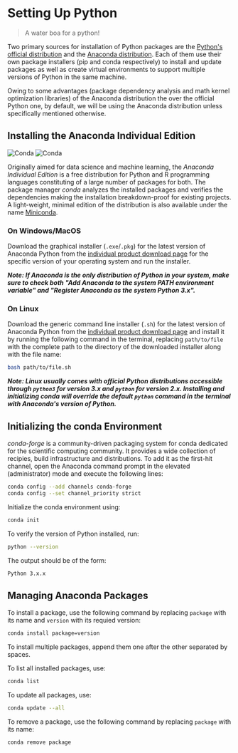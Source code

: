 # Setting Up Python

> A water boa for a python!

Two primary sources for installation of Python packages are the [Python's official distribution](https://www.python.org) and the [Anaconda distribution](https://www.anaconda.com/). Each of them use their own package installers (pip and conda respectively) to install and update packages as well as create virtual environments to support multiple versions of Python in the same machine.

Owing to some advantages (package dependency analysis and math kernel optimization libraries) of the Anaconda distribution the over the official Python one, by default, we will be using the Anaconda distribution unless specifically mentioned otherwise.

## Installing the Anaconda Individual Edition
![Conda](https://img.shields.io/conda/vn/conda-forge/conda?label=version&style=flat-square)
![Conda](https://img.shields.io/conda/dn/conda-forge/conda?style=flat-square)

Originally aimed for data science and machine learning, the *Anaconda Individual Edition* is a free distribution for Python and R programming languages constituting of a large number of packages for both. The package manager *conda* analyzes the installed packages and verifies the dependencies making the installation breakdown-proof for existing projects. A light-weight, minimal edition of the distribution is also available under the name [Miniconda](https://docs.conda.io/en/latest/miniconda.html).

### On Windows/MacOS

Download the graphical installer (`.exe`/`.pkg`) for the latest version of Anaconda Python from the [individual product download page](https://www.anaconda.com/products/individual) for the specific version of your operating system and run the installer.

***Note: If Anaconda is the only distribution of Python in your system, make sure to check both "Add Anaconda to the system PATH environment variable" and "Register Anaconda as the system Python 3.x".***

### On Linux

Download the generic command line installer (`.sh`) for the latest version of Anaconda Python from the [individual product download page](https://www.anaconda.com/products/individual) and install it by running the following command in the terminal, replacing `path/to/file` with the complete path to the directory of the downloaded installer along with the file name:

```bash
bash path/to/file.sh
```

***Note: Linux usually comes with official Python distributions accessible through `python3` for version 3.x and `python` for version 2.x. Installing and initializing conda will override the default `python` command in the terminal with Anaconda's version of Python.***

## Initializing the conda Environment

*conda-forge* is a community-driven packaging system for conda dedicated for the scientific computing community. It provides a wide collection of recipies, build infrastructure and distributions. To add it as the first-hit channel, open the Anaconda command prompt in the elevated (administrator) mode and execute the following lines:

```bash
conda config --add channels conda-forge
conda config --set channel_priority strict
```

Initialize the conda environment using:

```bash
conda init
```

To verify the version of Python installed, run:

```bash
python --version
```

The output should be of the form:

```bash
Python 3.x.x
```

## Managing Anaconda Packages

To install a package, use the following command by replacing `package` with its name and `version` with its requied version:

```bash
conda install package=version
```

To install multiple packages, append them one after the other separated by spaces.

To list all installed packages, use:

```bash
conda list
```

To update all packages, use:

```bash
conda update --all
```

To remove a package, use the following command by replacing `package` with its name:

```bash
conda remove package
```
